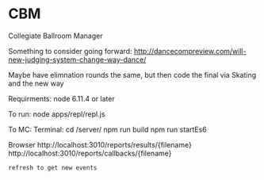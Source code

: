 CBM
===

Collegiate Ballroom Manager


Something to consider going forward: 
http://dancecompreview.com/will-new-judging-system-change-way-dance/

Maybe have elimnation rounds the same, but then  code the final via Skating and the new way

Requirments: node 6.11.4 or later

To run: 
node apps/repl/repl.js

To MC: 
Terminal: 
	cd /server/
	npm run build
	npm run startEs6

Browser
	http://localhost:3010/reports/results/{filename}
	http://localhost:3010/reports/callbacks/{filename}

	refresh to get new events